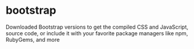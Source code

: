 # bootstrap
Downloaded Bootstrap versions to get the compiled CSS and JavaScript, source code, or include it with your favorite package managers like npm, RubyGems, and more
